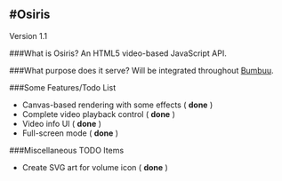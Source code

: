 #Osiris
---------------------------------
Version 1.1


###What is Osiris?
An HTML5 video-based JavaScript API.

###What purpose does it serve?
Will be integrated throughout [Bumbuu](http://bumbuu.com).

###Some Features/Todo List
 - Canvas-based rendering with some effects ( **done** )
 - Complete video playback control ( **done** )
 - Video info UI ( **done** )
 - Full-screen mode ( **done** )

###Miscellaneous TODO Items
 - Create SVG art for volume icon ( **done** )
